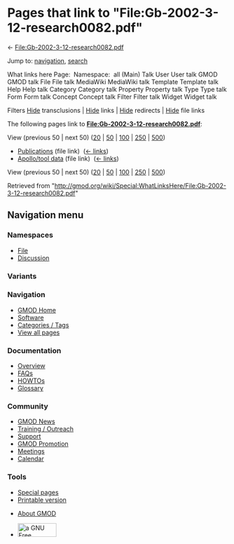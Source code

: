<div id="mw-page-base" class="noprint">

</div>

<div id="mw-head-base" class="noprint">

</div>

<div id="content" class="mw-body" role="main">

<span id="top"></span>

<div id="mw-js-message" style="display:none;">

</div>



# <span dir="auto">Pages that link to "File:Gb-2002-3-12-research0082.pdf"</span>

<div id="bodyContent">

<div id="contentSub">

←
[File:Gb-2002-3-12-research0082.pdf](/wiki/File:Gb-2002-3-12-research0082.pdf "File:Gb-2002-3-12-research0082.pdf")

</div>

<div id="jump-to-nav" class="mw-jump">

Jump to: [navigation](#mw-navigation), [search](#p-search)

</div>

<div id="mw-content-text">

What links here Page:  Namespace:  all (Main) Talk User User talk GMOD
GMOD talk File File talk MediaWiki MediaWiki talk Template Template talk
Help Help talk Category Category talk Property Property talk Type Type
talk Form Form talk Concept Concept talk Filter Filter talk Widget
Widget talk

Filters
[Hide](/mediawiki/index.php?title=Special:WhatLinksHere/File:Gb-2002-3-12-research0082.pdf&hidetrans=1 "Special:WhatLinksHere/File:Gb-2002-3-12-research0082.pdf")
transclusions \|
[Hide](/mediawiki/index.php?title=Special:WhatLinksHere/File:Gb-2002-3-12-research0082.pdf&hidelinks=1 "Special:WhatLinksHere/File:Gb-2002-3-12-research0082.pdf")
links \|
[Hide](/mediawiki/index.php?title=Special:WhatLinksHere/File:Gb-2002-3-12-research0082.pdf&hideredirs=1 "Special:WhatLinksHere/File:Gb-2002-3-12-research0082.pdf")
redirects \|
[Hide](/mediawiki/index.php?title=Special:WhatLinksHere/File:Gb-2002-3-12-research0082.pdf&hideimages=1 "Special:WhatLinksHere/File:Gb-2002-3-12-research0082.pdf")
file links

The following pages link to
**[File:Gb-2002-3-12-research0082.pdf](/wiki/File:Gb-2002-3-12-research0082.pdf "File:Gb-2002-3-12-research0082.pdf")**:

View (previous 50 \| next 50)
([20](/mediawiki/index.php?title=Special:WhatLinksHere/File:Gb-2002-3-12-research0082.pdf&limit=20 "Special:WhatLinksHere/File:Gb-2002-3-12-research0082.pdf")
\|
[50](/mediawiki/index.php?title=Special:WhatLinksHere/File:Gb-2002-3-12-research0082.pdf&limit=50 "Special:WhatLinksHere/File:Gb-2002-3-12-research0082.pdf")
\|
[100](/mediawiki/index.php?title=Special:WhatLinksHere/File:Gb-2002-3-12-research0082.pdf&limit=100 "Special:WhatLinksHere/File:Gb-2002-3-12-research0082.pdf")
\|
[250](/mediawiki/index.php?title=Special:WhatLinksHere/File:Gb-2002-3-12-research0082.pdf&limit=250 "Special:WhatLinksHere/File:Gb-2002-3-12-research0082.pdf")
\|
[500](/mediawiki/index.php?title=Special:WhatLinksHere/File:Gb-2002-3-12-research0082.pdf&limit=500 "Special:WhatLinksHere/File:Gb-2002-3-12-research0082.pdf"))

- [Publications](/wiki/Publications "Publications") (file link) ‎
  <span class="mw-whatlinkshere-tools">([←
  links](/mediawiki/index.php?title=Special:WhatLinksHere&target=Publications "Special:WhatLinksHere"))</span>
- [Apollo/tool data](/wiki/Apollo/tool_data "Apollo/tool data") (file
  link) ‎ <span class="mw-whatlinkshere-tools">([←
  links](/mediawiki/index.php?title=Special:WhatLinksHere&target=Apollo%2Ftool+data "Special:WhatLinksHere"))</span>

View (previous 50 \| next 50)
([20](/mediawiki/index.php?title=Special:WhatLinksHere/File:Gb-2002-3-12-research0082.pdf&limit=20 "Special:WhatLinksHere/File:Gb-2002-3-12-research0082.pdf")
\|
[50](/mediawiki/index.php?title=Special:WhatLinksHere/File:Gb-2002-3-12-research0082.pdf&limit=50 "Special:WhatLinksHere/File:Gb-2002-3-12-research0082.pdf")
\|
[100](/mediawiki/index.php?title=Special:WhatLinksHere/File:Gb-2002-3-12-research0082.pdf&limit=100 "Special:WhatLinksHere/File:Gb-2002-3-12-research0082.pdf")
\|
[250](/mediawiki/index.php?title=Special:WhatLinksHere/File:Gb-2002-3-12-research0082.pdf&limit=250 "Special:WhatLinksHere/File:Gb-2002-3-12-research0082.pdf")
\|
[500](/mediawiki/index.php?title=Special:WhatLinksHere/File:Gb-2002-3-12-research0082.pdf&limit=500 "Special:WhatLinksHere/File:Gb-2002-3-12-research0082.pdf"))

</div>

<div class="printfooter">

Retrieved from
"<http://gmod.org/wiki/Special:WhatLinksHere/File:Gb-2002-3-12-research0082.pdf>"

</div>

<div id="catlinks" class="catlinks catlinks-allhidden">

</div>

<div class="visualClear">

</div>

</div>

</div>

<div id="mw-navigation">

## Navigation menu

<div id="mw-head">



<div id="left-navigation">

<div id="p-namespaces" class="vectorTabs" role="navigation"
aria-labelledby="p-namespaces-label">

### Namespaces

- <span id="ca-nstab-image"><a href="/wiki/File:Gb-2002-3-12-research0082.pdf" accesskey="c"
  title="View the file page [c]">File</a></span>
- <span id="ca-talk"><a
  href="/mediawiki/index.php?title=File_talk:Gb-2002-3-12-research0082.pdf&amp;action=edit&amp;redlink=1"
  accesskey="t"
  title="Discussion about the content page [t]">Discussion</a></span>

</div>

<div id="p-variants" class="vectorMenu emptyPortlet" role="navigation"
aria-labelledby="p-variants-label">

### 

### Variants[](#)

<div class="menu">

</div>

</div>

</div>

<div id="right-navigation">





</div>



</div>

</div>

</div>

<div id="mw-panel">

<div id="p-logo" role="banner">

<a href="/wiki/Main_Page"
style="background-image: url(http://gmod.org/images/GMOD-cogs.png);"
title="Visit the main page"></a>

</div>

<div id="p-Navigation" class="portal" role="navigation"
aria-labelledby="p-Navigation-label">

### Navigation

<div class="body">

- <span id="n-GMOD-Home">[GMOD Home](/wiki/Main_Page)</span>
- <span id="n-Software">[Software](/wiki/GMOD_Components)</span>
- <span id="n-Categories-.2F-Tags">[Categories /
  Tags](/wiki/Categories)</span>
- <span id="n-View-all-pages">[View all
  pages](/wiki/Special:AllPages)</span>

</div>

</div>

<div id="p-Documentation" class="portal" role="navigation"
aria-labelledby="p-Documentation-label">

### Documentation

<div class="body">

- <span id="n-Overview">[Overview](/wiki/Overview)</span>
- <span id="n-FAQs">[FAQs](/wiki/Category:FAQ)</span>
- <span id="n-HOWTOs">[HOWTOs](/wiki/Category:HOWTO)</span>
- <span id="n-Glossary">[Glossary](/wiki/Glossary)</span>

</div>

</div>

<div id="p-Community" class="portal" role="navigation"
aria-labelledby="p-Community-label">

### Community

<div class="body">

- <span id="n-GMOD-News">[GMOD News](/wiki/GMOD_News)</span>
- <span id="n-Training-.2F-Outreach">[Training /
  Outreach](/wiki/Training_and_Outreach)</span>
- <span id="n-Support">[Support](/wiki/Support)</span>
- <span id="n-GMOD-Promotion">[GMOD
  Promotion](/wiki/GMOD_Promotion)</span>
- <span id="n-Meetings">[Meetings](/wiki/Meetings)</span>
- <span id="n-Calendar">[Calendar](/wiki/Calendar)</span>

</div>

</div>

<div id="p-tb" class="portal" role="navigation"
aria-labelledby="p-tb-label">

### Tools

<div class="body">

- <span id="t-specialpages"><a href="/wiki/Special:SpecialPages" accesskey="q"
  title="A list of all special pages [q]">Special pages</a></span>
- <span id="t-print"><a
  href="/mediawiki/index.php?title=Special:WhatLinksHere/File:Gb-2002-3-12-research0082.pdf&amp;printable=yes"
  rel="alternate" accesskey="p"
  title="Printable version of this page [p]">Printable version</a></span>

</div>

</div>

</div>

</div>

<div id="footer" role="contentinfo">

- <span id="footer-places-about">[About
  GMOD](/wiki/GMOD:About "GMOD:About")</span>

<!-- -->

- <span id="footer-copyrightico">[<img src="http://www.gnu.org/graphics/gfdl-logo-small.png" width="88"
  height="31" alt="a GNU Free Documentation License" />](http://www.gnu.org/licenses/fdl-1.3.html)</span>


<div style="clear:both">

</div>

</div>
